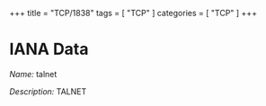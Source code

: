 +++
title = "TCP/1838"
tags = [ "TCP" ]
categories = [ "TCP" ]
+++

# IANA Data

_Name:_ talnet

_Description:_ TALNET


